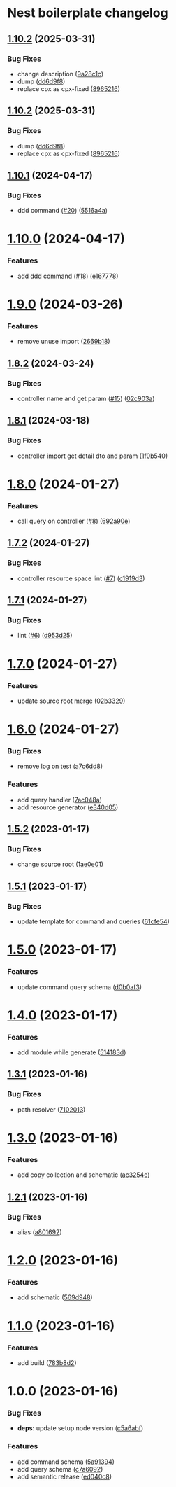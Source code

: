 # Nest boilerplate changelog

## [1.10.2](https://github.com/Notekunn/schematics/compare/v1.10.1...v1.10.2) (2025-03-31)


### Bug Fixes

* change description ([9a28c1c](https://github.com/Notekunn/schematics/commit/9a28c1ccd52c01aa76a828c0d36bfc661095e918))
* dump ([dd6d9f8](https://github.com/Notekunn/schematics/commit/dd6d9f8cfb3c7b4420fb854195856101741144d6))
* replace cpx as cpx-fixed ([8965216](https://github.com/Notekunn/schematics/commit/896521679a3a7924d5085ae3b0478bce2df1d516))

## [1.10.2](https://github.com/Notekunn/schematics/compare/v1.10.1...v1.10.2) (2025-03-31)


### Bug Fixes

* dump ([dd6d9f8](https://github.com/Notekunn/schematics/commit/dd6d9f8cfb3c7b4420fb854195856101741144d6))
* replace cpx as cpx-fixed ([8965216](https://github.com/Notekunn/schematics/commit/896521679a3a7924d5085ae3b0478bce2df1d516))

## [1.10.1](https://github.com/Notekunn/schematics/compare/v1.10.0...v1.10.1) (2024-04-17)


### Bug Fixes

* ddd command ([#20](https://github.com/Notekunn/schematics/issues/20)) ([5516a4a](https://github.com/Notekunn/schematics/commit/5516a4ad78eb90d1910a398cfbb8979ce6d65228))

# [1.10.0](https://github.com/Notekunn/schematics/compare/v1.9.0...v1.10.0) (2024-04-17)


### Features

* add ddd command ([#18](https://github.com/Notekunn/schematics/issues/18)) ([e167778](https://github.com/Notekunn/schematics/commit/e16777894725f1d407f0e0d4ee80e9074e99b6f2))

# [1.9.0](https://github.com/Notekunn/schematics/compare/v1.8.2...v1.9.0) (2024-03-26)


### Features

* remove unuse import ([2669b18](https://github.com/Notekunn/schematics/commit/2669b18857bbdde40b8a06c94edd4f5570cea3b0))

## [1.8.2](https://github.com/Notekunn/schematics/compare/v1.8.1...v1.8.2) (2024-03-24)


### Bug Fixes

* controller name and get param ([#15](https://github.com/Notekunn/schematics/issues/15)) ([02c903a](https://github.com/Notekunn/schematics/commit/02c903a5ca836eb9f33ce96b399e1d18a01e4549))

## [1.8.1](https://github.com/Notekunn/schematics/compare/v1.8.0...v1.8.1) (2024-03-18)


### Bug Fixes

* controller import get detail dto and param ([1f0b540](https://github.com/Notekunn/schematics/commit/1f0b5405f9ff28fdcd74b868a7dad8ea1db368df))

# [1.8.0](https://github.com/Notekunn/schematics/compare/v1.7.2...v1.8.0) (2024-01-27)


### Features

* call query on controller ([#8](https://github.com/Notekunn/schematics/issues/8)) ([692a90e](https://github.com/Notekunn/schematics/commit/692a90e9f53da86c872397b9cf0ed0e608ea0bd4))

## [1.7.2](https://github.com/Notekunn/schematics/compare/v1.7.1...v1.7.2) (2024-01-27)


### Bug Fixes

* controller resource space lint ([#7](https://github.com/Notekunn/schematics/issues/7)) ([c1919d3](https://github.com/Notekunn/schematics/commit/c1919d37e84fca92f2c2962686a1b9d5125b7ca1))

## [1.7.1](https://github.com/Notekunn/schematics/compare/v1.7.0...v1.7.1) (2024-01-27)


### Bug Fixes

* lint ([#6](https://github.com/Notekunn/schematics/issues/6)) ([d953d25](https://github.com/Notekunn/schematics/commit/d953d252f3a781a4019eea002b76b3ac335ac7fb))

# [1.7.0](https://github.com/Notekunn/schematics/compare/v1.6.0...v1.7.0) (2024-01-27)


### Features

* update source root merge ([02b3329](https://github.com/Notekunn/schematics/commit/02b3329b24fd9c4703294d94a657e23bf1b12664))

# [1.6.0](https://github.com/Notekunn/schematics/compare/v1.5.2...v1.6.0) (2024-01-27)


### Bug Fixes

* remove log on test ([a7c6dd8](https://github.com/Notekunn/schematics/commit/a7c6dd836526b09f0025cec58a551bbe3e2348a7))


### Features

* add query handler ([7ac048a](https://github.com/Notekunn/schematics/commit/7ac048a4d469bb7498daae9ae3de5fa65436cd5e))
* add resource generator ([e340d05](https://github.com/Notekunn/schematics/commit/e340d050e35fcd8a45ee131a7a6223387dd30efb))

## [1.5.2](https://github.com/Notekunn/schematics/compare/v1.5.1...v1.5.2) (2023-01-17)


### Bug Fixes

* change source root ([1ae0e01](https://github.com/Notekunn/schematics/commit/1ae0e01042c3ee77ddb52e62c72a103a37a71050))

## [1.5.1](https://github.com/Notekunn/schematics/compare/v1.5.0...v1.5.1) (2023-01-17)


### Bug Fixes

* update template for command and queries ([61cfe54](https://github.com/Notekunn/schematics/commit/61cfe54b7fc9b059d2f321df2302a810baa779c8))

# [1.5.0](https://github.com/Notekunn/schematics/compare/v1.4.0...v1.5.0) (2023-01-17)


### Features

* update command query schema ([d0b0af3](https://github.com/Notekunn/schematics/commit/d0b0af3bd16fed184b9b6cd87023d38d4c0aa636))

# [1.4.0](https://github.com/Notekunn/schematics/compare/v1.3.1...v1.4.0) (2023-01-17)


### Features

* add module while generate ([514183d](https://github.com/Notekunn/schematics/commit/514183de34133ace5a046b87f52ccfcf979b7cd4))

## [1.3.1](https://github.com/Notekunn/schematics/compare/v1.3.0...v1.3.1) (2023-01-16)


### Bug Fixes

* path resolver ([7102013](https://github.com/Notekunn/schematics/commit/7102013b7e29c7a6e096724221b4640b58970489))

# [1.3.0](https://github.com/Notekunn/schematics/compare/v1.2.1...v1.3.0) (2023-01-16)


### Features

* add copy collection and schematic ([ac3254e](https://github.com/Notekunn/schematics/commit/ac3254e64754dd8b695b366f2c15bb2197489bda))

## [1.2.1](https://github.com/Notekunn/schematics/compare/v1.2.0...v1.2.1) (2023-01-16)


### Bug Fixes

* alias ([a801692](https://github.com/Notekunn/schematics/commit/a8016925a6a7b05cd54c0695a9c3bed7243ca143))

# [1.2.0](https://github.com/Notekunn/schematics/compare/v1.1.0...v1.2.0) (2023-01-16)


### Features

* add schematic ([569d948](https://github.com/Notekunn/schematics/commit/569d9484ed116974b09d8837a80e6b0a122705e6))

# [1.1.0](https://github.com/Notekunn/schematics/compare/v1.0.0...v1.1.0) (2023-01-16)


### Features

* add build ([783b8d2](https://github.com/Notekunn/schematics/commit/783b8d262d511fa689e99eb5acdb100488a3aefb))

# 1.0.0 (2023-01-16)


### Bug Fixes

* **deps:** update setup node version ([c5a6abf](https://github.com/Notekunn/schematics/commit/c5a6abfc471f3a719776717047c7e809c5cbbdca))


### Features

* add command schema ([5a91394](https://github.com/Notekunn/schematics/commit/5a91394d9acdb077ceee93e9e719cf0fed3e42cf))
* add query schema ([c7a6092](https://github.com/Notekunn/schematics/commit/c7a6092ac129b93a62142e154e8be5f6fed64495))
* add semantic release ([ed040c8](https://github.com/Notekunn/schematics/commit/ed040c849c71fd7c15138ce3b67010b549954548))
